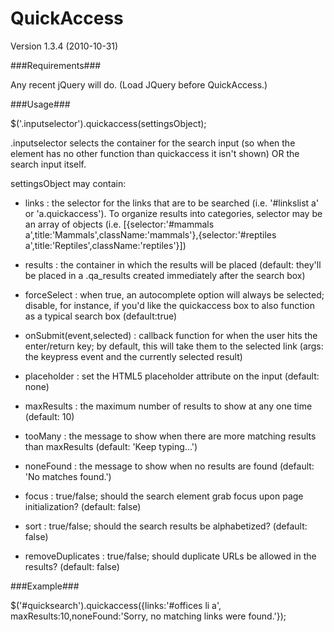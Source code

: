 QuickAccess
===========

Version 1.3.4 (2010-10-31)

###Requirements###

Any recent jQuery will do. (Load JQuery before QuickAccess.)

###Usage###

$('.inputselector').quickaccess(settingsObject);

.inputselector selects the container for the search input (so when the element has no other function than quickaccess it isn't shown) OR the search input itself.

settingsObject may contain:

* links : the selector for the links that are to be searched (i.e. '#linkslist a' or 'a.quickaccess'). To organize results into categories, selector may be an array of objects (i.e. [{selector:'#mammals a',title:'Mammals',className:'mammals'},{selector:'#reptiles a',title:'Reptiles',className:'reptiles'}])
  
* results : the container in which the results will be placed (default: they'll be placed in a .qa_results created immediately after the search box)

*	forceSelect : when true, an autocomplete option will always be selected; disable, for instance, if you'd like the quickaccess box to also function as a typical search box (default:true)

*	onSubmit(event,selected) : callback function for when the user hits the enter/return key; by default, this will take them to the selected link (args: the keypress event and the currently selected result)

*  placeholder : set the HTML5 placeholder attribute on the input (default: none)

*  maxResults : the maximum number of results to show at any one time (default: 10)

*  tooMany : the message to show when there are more matching results than maxResults (default: 'Keep typing...')

*  noneFound : the message to show when no results are found (default: 'No matches found.')

*  focus : true/false; should the search element grab focus upon page initialization? (default: false)

*  sort : true/false; should the search results be alphabetized? (default: false)

*  removeDuplicates : true/false; should duplicate URLs be allowed in the results? (default: false) 

###Example###

$('#quicksearch').quickaccess({links:'#offices li a', maxResults:10,noneFound:'Sorry, no matching links were found.'});
